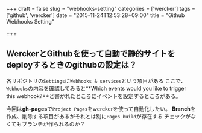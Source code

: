 +++
draft = false
slug = "webhooks-setting"
categories = ['wercker']
tags = ['github', 'wercker']
date = "2015-11-24T12:53:28+09:00"
title = "Github Webhooks Setting"

+++

## WerckerとGithubを使って自動で静的サイトをdeployするときのgithubの設定は？

各リポジトリの``Settings``に``Webhooks & services``という項目がある
ここで、``Webhooks``の内容を確認してみると**Which events would you like to trigger this webhook?**と書かれたところにイベントを設定するところがある。

<!--more-->

今回は**gh-pages**で``Project Pages``をwerckerを使って自動化したい。
**Branch**を作成、削除する項目があるがそれとは別に``Pages build``が存在する
チェックがなくてもブランチが作られるのか？

